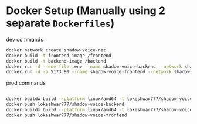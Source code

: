 # Docker Setup (Manually using 2 separate `Dockerfiles`)

dev commands

```bash
docker network create shadow-voice-net
docker build -t frontend-image /frontend
docker build -t backend-image /backend
docker run -d --env-file .env --name shadow-voice-backend --network shadow-voice-net backend-image
docker run -d -p 5173:80 --name shadow-voice-frontend --network shadow-voice-net frontend-image
```

prod commands

```bash

docker buildx build --platform linux/amd64 -t lokeshwar777/shadow-voice-backend .
docker push lokeshwar777/shadow-voice-backend
docker buildx build --platform linux/amd64 -t lokeshwar777/shadow-voice-frontend .
docker push lokeshwar777/shadow-voice-frontend
```
